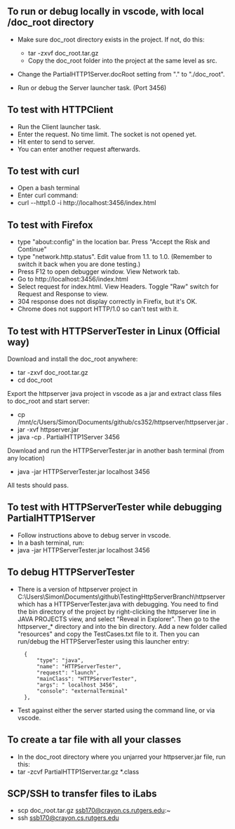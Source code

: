 ## To run or debug locally in vscode, with local /doc_root directory

- Make sure doc_root directory exists in the project.  If not, do this:
    - tar -zxvf doc_root.tar.gz
    - Copy the doc_root folder into the project at the same level as src.

- Change the PartialHTTP1Server.docRoot setting from "." to "./doc_root".
- Run or debug the Server launcher task. (Port 3456)

## To test with HTTPClient

- Run the Client launcher task.
- Enter the request.  No time limit.  The socket is not opened yet.
- Hit enter to send to server.
- You can enter another request afterwards.

## To test with curl

- Open a bash terminal
- Enter curl command:
- curl --http1.0 -i http://localhost:3456/index.html

## To test with Firefox

- type "about:config" in the location bar.  Press "Accept the Risk and Continue"
- type "network.http.status".  Edit value from 1.1. to 1.0.  (Remember to switch it back when you are done testing.)
- Press F12 to open debugger window.  View Network tab.
- Go to http://localhost:3456/index.html
- Select request for index.html.  View Headers.  Toggle "Raw" switch for Request and Response to view.
- 304 response does not display correctly in Firefix, but it's OK.
- Chrome does not support HTTP/1.0 so can't test with it.

## To test with HTTPServerTester in Linux (Official way)

Download and install the doc_root anywhere:
- tar -zxvf doc_root.tar.gz
- cd doc_root

Export the httpserver java project in vscode as a jar and extract class files to doc_root and start server:
- cp /mnt/c/Users/Simon/Documents/github/cs352/httpserver/httpserver.jar .
- jar -xvf httpserver.jar
- java -cp . PartialHTTP1Server 3456

Download and run the HTTPServerTester.jar in another bash terminal (from any location)
- java -jar HTTPServerTester.jar localhost 3456

All tests should pass.

## To test with HTTPServerTester while debugging PartialHTTP1Server

- Follow instructions above to debug server in vscode.
- In a bash terminal, run:
- java -jar HTTPServerTester.jar localhost 3456

## To debug HTTPServerTester

- There is a version of httpserver project in C:\Users\Simon\Documents\github\TestingHttpServerBranch\httpserver which has a HTTPServerTester.java with debugging.  You need to find the bin directory of the project by right-clicking the httpserver line in JAVA PROJECTS view, and select "Reveal in Explorer".
Then go to the httpserver_* directory and into the bin directory.  Add a new folder called "resources" and copy the TestCases.txt file to it.  Then you can run/debug the HTTPServerTester using this launcher entry:

        {
            "type": "java",
            "name": "HTTPServerTester",
            "request": "launch",
            "mainClass": "HTTPServerTester",
            "args": " localhost 3456",
            "console": "externalTerminal"
        },

- Test against either the server started using the command line, or via vscode.

## To create a tar file with all your classes

- In the doc_root directory where you unjarred your httpserver.jar file, run this:
- tar -zcvf PartialHTTP1Server.tar.gz *.class

## SCP/SSH to transfer files to iLabs

- scp doc_root.tar.gz ssb170@crayon.cs.rutgers.edu:~
- ssh ssb170@crayon.cs.rutgers.edu